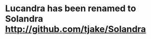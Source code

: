Lucandra has been renamed to Solandra http://github.com/tjake/Solandra
======================================================================